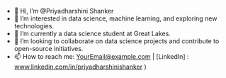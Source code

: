 - 👋 Hi, I’m @Priyadharshini Shanker
- 👀 I’m interested in data science, machine learning, and exploring new technologies.
- 🌱 I’m currently a data science student at Great Lakes.
- 💞️ I’m looking to collaborate on data science projects and contribute to open-source initiatives.
- 📫 How to reach me: [YourEmail@example.com](mailto:priyadharshinishanker22@gmail.com) | [LinkedIn] : www.linkedin.com/in/priyadharshinishanker )
